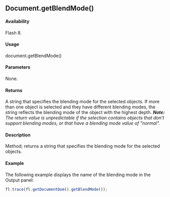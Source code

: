 ## Document.getBlendMode()

#### Availability

Flash 8.

#### Usage

document.getBlendMode()

#### Parameters

None.

#### Returns

A string that specifies the blending mode for the selected objects. If more than one object is selected and they have different blending modes, the string reflects the blending mode of the object with the highest depth.
***Note:** The return value is unpredictable if the selection contains objects that don’t support blending modes, or that have a blending mode value of "normal".*

#### Description

Method; returns a string that specifies the blending mode for the selected objects.

#### Example

The following example displays the name of the blending mode in the Output panel:

```javascript
fl.trace(fl.getDocumentDom().getBlendMode());

```
